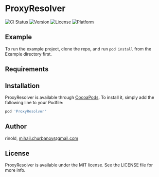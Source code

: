 # ProxyResolver

[![CI Status](https://img.shields.io/travis/rinold/ProxyResolver.svg?style=flat)](https://travis-ci.org/rinold/ProxyResolver)
[![Version](https://img.shields.io/cocoapods/v/ProxyResolver.svg?style=flat)](https://cocoapods.org/pods/ProxyResolver)
[![License](https://img.shields.io/cocoapods/l/ProxyResolver.svg?style=flat)](https://cocoapods.org/pods/ProxyResolver)
[![Platform](https://img.shields.io/cocoapods/p/ProxyResolver.svg?style=flat)](https://cocoapods.org/pods/ProxyResolver)

## Example

To run the example project, clone the repo, and run `pod install` from the Example directory first.

## Requirements

## Installation

ProxyResolver is available through [CocoaPods](https://cocoapods.org). To install
it, simply add the following line to your Podfile:

```ruby
pod 'ProxyResolver'
```

## Author

rinold, mihail.churbanov@gmail.com

## License

ProxyResolver is available under the MIT license. See the LICENSE file for more info.
